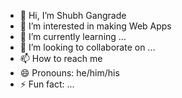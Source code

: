 - 👋 Hi, I’m Shubh Gangrade
- 👀 I’m interested in making Web Apps
- 🌱 I’m currently learning ...
- 💞️ I’m looking to collaborate on ...
- 📫 How to reach me 
- 😄 Pronouns: he/him/his
- ⚡ Fun fact: ...

<!---
Shubh-Gangrade/Shubh-Gangrade is a ✨ special ✨ repository because its `README.md` (this file) appears on your GitHub profile.
You can click the Preview link to take a look at your changes.
--->
